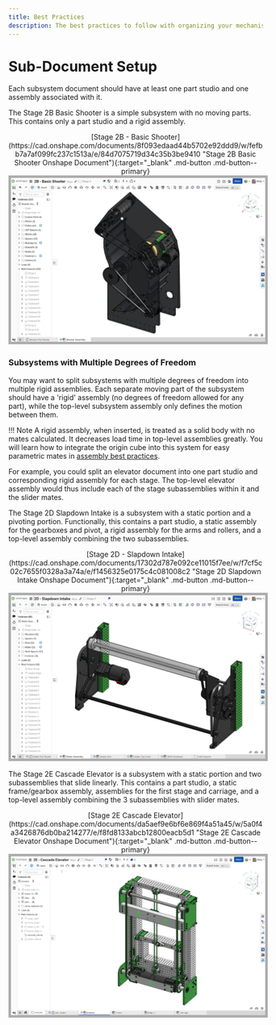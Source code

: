 ```yaml
---
title: Best Practices
description: The best practices to follow with organizing your mechanism documents in Onshape.
---
```


# Sub-Document Setup

Each subsystem document should have at least one part studio and one assembly associated with it. 

The Stage 2B Basic Shooter is a simple subsystem with no moving parts. This contains only a part studio and a rigid assembly.

<center>[Stage 2B - Basic Shooter](https://cad.onshape.com/documents/8f093edaad44b5702e92ddd9/w/fefbb7a7af099fc237c1513a/e/84d7075719d34c35b3be9410 "Stage 2B Basic Shooter Onshape Document"){:target="_blank" .md-button .md-button--primary}</center>

<center><img src="/img/best-practices/shooterAssembly.webp" style="border:5px solid #ADADAD"></center>

### Subsystems with Multiple Degrees of Freedom

You may want to split subsystems with multiple degrees of freedom into multiple rigid assemblies. Each separate moving part of the subsystem should have a 'rigid' assembly (no degrees of freedom allowed for any part), while the top-level subsystem assembly only defines the motion between them. 

!!! Note
    A rigid assembly, when inserted, is treated as a solid body with no mates calculated. It decreases load time in top-level assemblies greatly. You will learn how to integrate the origin cube into this system for easy parametric mates in [assembly best practices](assembly-setup.md).

For example, you could split an elevator document into one part studio and corresponding rigid assembly for each stage. The top-level elevator assembly would thus include each of the stage subassemblies within it and the slider mates.


The Stage 2D Slapdown Intake is a subsystem with a static portion and a pivoting portion. Functionally, this contains a part studio, a static assembly for the gearboxes and pivot, a rigid assembly for the arms and rollers, and a top-level assembly combining the two subassemblies.

<center>[Stage 2D - Slapdown Intake](https://cad.onshape.com/documents/17302d787e092ce11015f7ee/w/f7cf5c02c7655f0328a3a74a/e/f1456325e0175c4c081008c2 "Stage 2D Slapdown Intake Onshape Document"){:target="_blank" .md-button .md-button--primary}</center>

<center><img src="/img/best-practices/subassembly.webp" style="border:5px solid #ADADAD"></center>

The Stage 2E Cascade Elevator is a subsystem with a static portion and two subassemblies that slide linearly. This contains a part studio, a static frame/gearbox assembly, assemblies for the first stage and carriage, and a top-level assembly combining the 3 subassemblies with slider mates.

<center>[Stage 2E Cascade Elevator](https://cad.onshape.com/documents/da5aef9e6bf6e869f4a51a45/w/5a0f4a3426876db0ba214277/e/f8fd8133abcb12800eacb5d1 "Stage 2E Cascade Elevator Onshape Document"){:target="_blank" .md-button .md-button--primary}</center>

<center><img src="/img/best-practices/elevatorAssembly.webp" style="border:5px solid #ADADAD"></center>

<br>